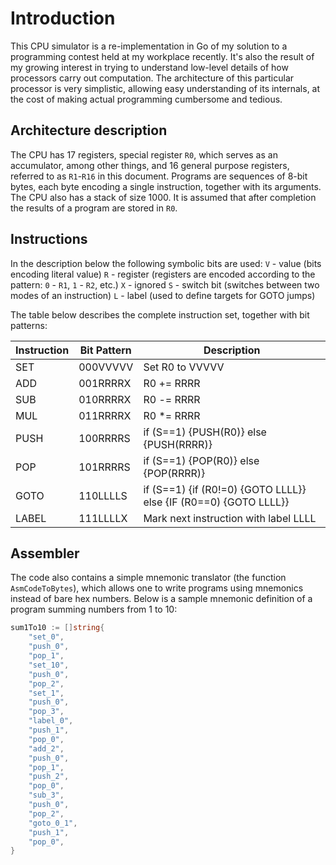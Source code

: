# Introduction

This CPU simulator is a re-implementation in Go of my solution to a programming contest held at my workplace recently. It's also the result of my growing interest in trying to understand low-level details of how processors carry out computation. The architecture of this particular processor is very simplistic, allowing easy understanding of its internals, at the cost of making actual programming cumbersome and tedious.

## Architecture description

The CPU has 17 registers, special register `R0`, which serves as an accumulator, among other things, and 16 general purpose registers, referred to as `R1`-`R16` in this document. Programs are sequences of 8-bit bytes, each byte encoding a single instruction, together with its arguments. The CPU also has a stack of size 1000. It is assumed that after completion the results of a program are stored in `R0`.

## Instructions

In the description below the following symbolic bits are used:
`V` - value (bits encoding literal value)
`R` - register (registers are encoded according to the pattern: `0` - `R1`, `1` - `R2`, etc.)
`X` - ignored
`S` - switch bit (switches between two modes of an instruction)
`L` - label (used to define targets for GOTO jumps)

The table below describes the complete instruction set, together with bit patterns:

Instruction|Bit Pattern|Description
----------|----|-----
SET|000VVVVV|Set R0 to VVVVV
ADD|001RRRRX|R0 += RRRR
SUB|010RRRRX|R0 -= RRRR
MUL|011RRRRX|R0 *= RRRR
PUSH|100RRRRS|if (S==1) {PUSH(R0)} else {PUSH(RRRR)}
POP|101RRRRS|if (S==1) {POP(R0)} else {POP(RRRR)}
GOTO|110LLLLS|if (S==1) {if (R0!=0) {GOTO LLLL}} else {IF (R0==0) {GOTO LLLL}}
LABEL|111LLLLX|Mark next instruction with label LLLL

## Assembler

The code also contains a simple mnemonic translator (the function `AsmCodeToBytes`), which allows one to write programs using mnemonics instead of bare hex numbers. Below is a sample mnemonic definition of a program summing numbers from 1 to 10:

```go
sum1To10 := []string{
    "set_0",
    "push_0",
    "pop_1",
    "set_10",
    "push_0",
    "pop_2",
    "set_1",
    "push_0",
    "pop_3",
    "label_0",
    "push_1",
    "pop_0",
    "add_2",
    "push_0",
    "pop_1",
    "push_2",
    "pop_0",
    "sub_3",
    "push_0",
    "pop_2",
    "goto_0_1",
    "push_1",
    "pop_0",
}
```
